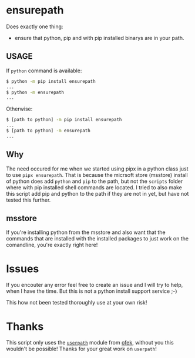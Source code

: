 # ensurepath

Does exactly one thing:

- ensure that python, pip and with pip installed binarys are in your path.



## USAGE

If `python` command is available:
```bash
$ python -m pip install ensurepath
...
$ python -m ensurepath
...
```
Otherwise:
```bash
$ [path to python] -m pip install ensurepath
...
$ [path to python] -m ensurepath
...
```

## Why

The need occured for me when we started using pipx in a python class just to use `pipx ensurepath`.
That is because the micrsoft store (msstore) install of python does add `python` and `pip` to the path, but not the `scripts` folder where with pip installed shell commands are located.
I tried to also make this script add pip and python to the path if they are not in yet, but have not tested this further.

## msstore

If you're installing python from the msstore and also want that the commands that are installed with the installed packages to just work on the comandline, you're exactly right here!

# Issues

If you encouter any error feel free to create an issue and I will try to help, when I have the time. But this is not a python install support service ;-)

This how not been tested thoroughly use at your own risk!

# Thanks
This script only uses the [`userpath`](https://pypi.org/project/userpath/) module from [ofek](https://github.com/ofek), without you this wouldn't be possible! Thanks for your great work on `userpath`!
